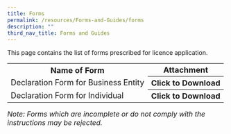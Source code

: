 ```yaml
---
title: Forms
permalink: /resources/Forms-and-Guides/forms
description: ""
third_nav_title: Forms and Guides
---
```

This page contains the list of forms prescribed for licence application. 
<br>
<table>
<tbody><tr>
	<th><b><font size="4.5">Name of Form</font></b></th>
	<th><b><font size="4.5">Attachment</font></b></th>
<tr>
<td><font size="4.5">Declaration Form for Business Entity </font></td>
<th><font size="4.5">Click to Download</font></th>
</tr>
	<tr>
<td><font size="4.5">Declaration Form for Individual</font></td>
<th><font size="4.5">Click to Download</font></th>
</tr>
</tbody>
</table>

  <i><font size="3">Note: Forms which are incomplete or do not comply with the instructions may be rejected.</font></i>